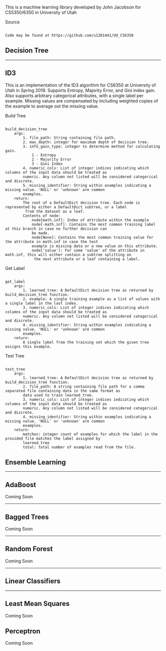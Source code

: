 This is a machine learning library developed by John Jacobson for CS5350/6350 in University of Utah

Source
~~~~~~

Code may be found at https://github.com/u1201441/UU_CS6350

~~~~~~

Decision Tree
-------------
-------------

ID3
-------

This is an implementation of the ID3 algorithm for CS6350 at University of Utah in Spring 2019. Supports Entropy,
     Majority Error, and Gini index gain. Also supports arbitrary categorical attributes, with a single label per 
     example. Missing values are compensated by including weighted copies of the example to average out the missing 
     value.

Build Tree
~~~~~~~~~~

build_decision_tree
    args:
        1. file_path: String containing file path.
        2. max_depth: integer for maximum depth of decision tree.
        3. info_gain_type: integer to determine method for calculating gain.
            1 - Entropy
            2 - Majority Error
            3 - Gini Index
        4. numeric_cols: List of integer indices indicating which columns of the input data should be treated as 
        numeric. Any column not listed will be considered categorical and discrete.
        5. missing_identifier: String within examples indicating a missing value. 'NULL' or 'unknown' are common 
        examples.
    return:
        The root of a DefaultDict decision tree. Each node is represented by either a DefaultDict subtree, or a label
         from the dataset as a leaf.
        Contents of node:
            node[math.inf]: Index of attribute within the example
            node[-math.inf]: Contains the most common training label at this branch in case no further decision can 
            be made.
            node[None]: Contains the most common training value for the attribute in math.inf in case the test 
            example is missing data or a new value on this attribute.
            node['value']: For some 'value' of the attribute in math.inf, this will either contain a subtree splitting on
             the next attribute or a leaf containing a label.

~~~~~~~~~~

Get Label
~~~~~~~~~

get_label
    args:
        1. learned_tree: A DefaultDict decision tree as returned by build_decision_tree function.
        2. example: A single training example as a list of values with a single label in the last index.
        3. numeric_cols: List of integer indices indicating which columns of the input data should be treated as 
        numeric. Any column not listed will be considered categorical and discrete.
        4. missing_identifier: String within examples indicating a missing value. 'NULL' or 'unknown' are common 
        examples.
    return:
        A single label from the training set which the given tree assigns this example.

~~~~~~~~~

Test Tree
~~~~~~~~~~

test_tree
    args:
        1. learned_tree: A DefaultDict decision tree as returned by build_decision_tree function.
        2. file_path: A string containing file path for a comma separated file containing data in the same format as 
        data used to train learned_tree.
        3. numeric_cols: List of integer indices indicating which columns of the input data should be treated as 
        numeric. Any column not listed will be considered categorical and discrete.
        4. missing_identifier: String within examples indicating a missing value. 'NULL' or 'unknown' are common 
        examples.
    return:
        matches: integer count of examples for which the label in the provided file matches the label assigned by 
        learned_tree
        total: total number of examples read from the file.

~~~~~~~~~~

Ensemble Learning
-----------------
-----------------

AdaBoost
--------

Coming Soon

--------

Bagged Trees
-------

Coming Soon

-------

Random Forest
-------

Coming Soon

-------

Linear Classifiers
-----------------
-----------------

Least Mean Squares
------------------

Coming Soon

Perceptron
----------

Coming Soon
